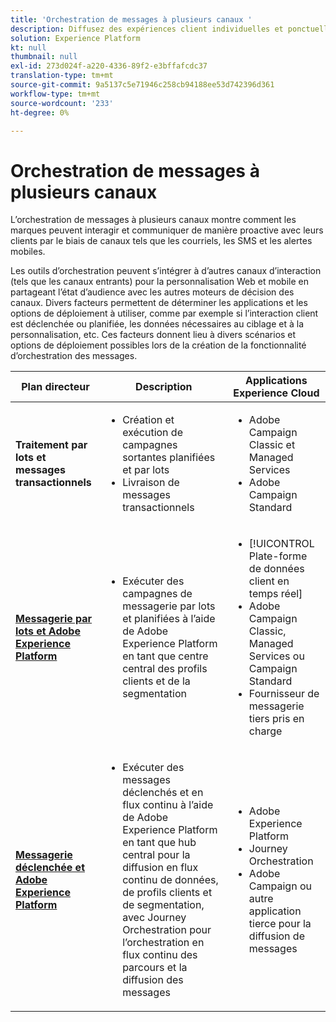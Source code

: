```yaml
---
title: 'Orchestration de messages à plusieurs canaux '
description: Diffusez des expériences client individuelles et ponctuelles sur plusieurs écrans.
solution: Experience Platform
kt: null
thumbnail: null
exl-id: 273d024f-a220-4336-89f2-e3bffafcdc37
translation-type: tm+mt
source-git-commit: 9a5137c5e71946c258cb94188ee53d742396d361
workflow-type: tm+mt
source-wordcount: '233'
ht-degree: 0%

---
```


# Orchestration de messages à plusieurs canaux

L’orchestration de messages à plusieurs canaux montre comment les marques peuvent interagir et communiquer de manière proactive avec leurs clients par le biais de canaux tels que les courriels, les SMS et les alertes mobiles.

Les outils d’orchestration peuvent s’intégrer à d’autres canaux d’interaction (tels que les canaux entrants) pour la personnalisation Web et mobile en partageant l’état d’audience avec les autres moteurs de décision des canaux. Divers facteurs permettent de déterminer les applications et les options de déploiement à utiliser, comme par exemple si l’interaction client est déclenchée ou planifiée, les données nécessaires au ciblage et à la personnalisation, etc. Ces facteurs donnent lieu à divers scénarios et options de déploiement possibles lors de la création de la fonctionnalité d’orchestration des messages.


| Plan directeur | Description | Applications Experience Cloud |
|---|---|---|
| **Traitement par lots et messages transactionnels** | <ul><li>Création et exécution de campagnes sortantes planifiées et par lots</li><li>Livraison de messages transactionnels</li></ul> | <ul><li>Adobe Campaign Classic et Managed Services</li><li>Adobe Campaign Standard</li></ul> |
| **[Messagerie par lots et Adobe Experience Platform](batch-messaging.md)** | <ul><li>Exécuter des campagnes de messagerie par lots et planifiées à l’aide de Adobe Experience Platform en tant que centre central des profils clients et de la segmentation</li></ul> | <ul><li>[!UICONTROL Plate-forme de données client en temps réel]</li><li>Adobe Campaign Classic, Managed Services ou Campaign Standard</li><li>Fournisseur de messagerie tiers pris en charge</li></ul> |
| **[Messagerie déclenchée et Adobe Experience Platform](triggered-messaging.md)** | <ul><li>Exécuter des messages déclenchés et en flux continu à l’aide de Adobe Experience Platform en tant que hub central pour la diffusion en flux continu de données, de profils clients et de segmentation, avec Journey Orchestration pour l’orchestration en flux continu des parcours et la diffusion des messages</li></ul> | <ul><li>Adobe Experience Platform</li><li>Journey Orchestration</li><li>Adobe Campaign ou autre application tierce pour la diffusion de messages</li></ul> |
